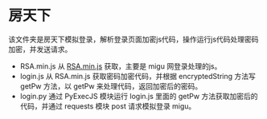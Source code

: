 # 房天下
该文件夹是房天下模拟登录，解析登录页面加密js代码，操作运行js代码处理密码加密，并发送请求。<br>


* RSA.min.js 从 [RSA.min.js](https://static.soufunimg.com/passport/commonjs/RSA.min.js) 获取，主要是 migu 网登录处理的js。
* login.js 从 RSA.min.js 获取密码加密代码，并根据 encryptedString 方法写 getPw 方法，以 getPw 来处理代码，返回加密后的密码。
* login.py 通过 PyExecJS 模块运行 login.js 里面的 getPw 方法获取加密后的代码，并通过 requests 模块 post 请求模拟登录 migu。
